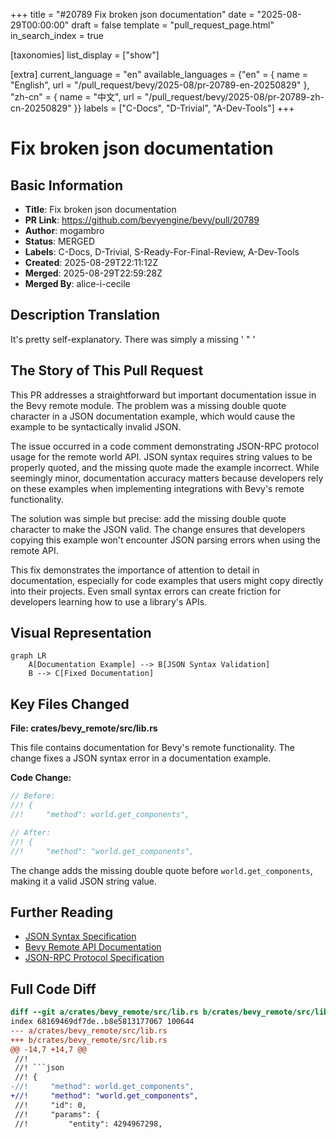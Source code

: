 +++
title = "#20789 Fix broken json documentation"
date = "2025-08-29T00:00:00"
draft = false
template = "pull_request_page.html"
in_search_index = true

[taxonomies]
list_display = ["show"]

[extra]
current_language = "en"
available_languages = {"en" = { name = "English", url = "/pull_request/bevy/2025-08/pr-20789-en-20250829" }, "zh-cn" = { name = "中文", url = "/pull_request/bevy/2025-08/pr-20789-zh-cn-20250829" }}
labels = ["C-Docs", "D-Trivial", "A-Dev-Tools"]
+++

# Fix broken json documentation

## Basic Information
- **Title**: Fix broken json documentation
- **PR Link**: https://github.com/bevyengine/bevy/pull/20789
- **Author**: mogambro
- **Status**: MERGED
- **Labels**: C-Docs, D-Trivial, S-Ready-For-Final-Review, A-Dev-Tools
- **Created**: 2025-08-29T22:11:12Z
- **Merged**: 2025-08-29T22:59:28Z
- **Merged By**: alice-i-cecile

## Description Translation
It's pretty self-explanatory. There was simply a missing ' " '

## The Story of This Pull Request

This PR addresses a straightforward but important documentation issue in the Bevy remote module. The problem was a missing double quote character in a JSON documentation example, which would cause the example to be syntactically invalid JSON.

The issue occurred in a code comment demonstrating JSON-RPC protocol usage for the remote world API. JSON syntax requires string values to be properly quoted, and the missing quote made the example incorrect. While seemingly minor, documentation accuracy matters because developers rely on these examples when implementing integrations with Bevy's remote functionality.

The solution was simple but precise: add the missing double quote character to make the JSON valid. The change ensures that developers copying this example won't encounter JSON parsing errors when using the remote API.

This fix demonstrates the importance of attention to detail in documentation, especially for code examples that users might copy directly into their projects. Even small syntax errors can create friction for developers learning how to use a library's APIs.

## Visual Representation

```mermaid
graph LR
    A[Documentation Example] --> B[JSON Syntax Validation]
    B --> C[Fixed Documentation]
```

## Key Files Changed

**File: crates/bevy_remote/src/lib.rs**

This file contains documentation for Bevy's remote functionality. The change fixes a JSON syntax error in a documentation example.

**Code Change:**
```rust
// Before:
//! {
//!     "method": world.get_components",

// After:
//! {
//!     "method": "world.get_components",
```

The change adds the missing double quote before `world.get_components`, making it a valid JSON string value.

## Further Reading

- [JSON Syntax Specification](https://www.json.org/json-en.html)
- [Bevy Remote API Documentation](https://docs.rs/bevy_remote/latest/bevy_remote/)
- [JSON-RPC Protocol Specification](https://www.jsonrpc.org/specification)

## Full Code Diff
```diff
diff --git a/crates/bevy_remote/src/lib.rs b/crates/bevy_remote/src/lib.rs
index 68169469df7de..b8e5813177067 100644
--- a/crates/bevy_remote/src/lib.rs
+++ b/crates/bevy_remote/src/lib.rs
@@ -14,7 +14,7 @@
 //!
 //! ```json
 //! {
-//!     "method": world.get_components",
+//!     "method": "world.get_components",
 //!     "id": 0,
 //!     "params": {
 //!         "entity": 4294967298,
```